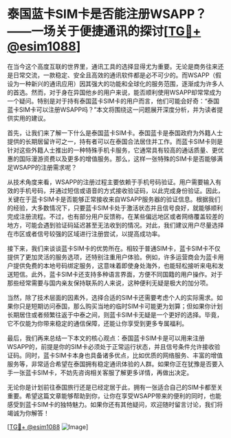 # 泰国蓝卡SIM卡是否能注册WSAPP？——一场关于便捷通讯的探讨[[TG💪+ @esim1088](https://t.me/s/esim1088)]

在当今这个高度互联的世界里，通讯工具的选择显得尤为重要。无论是商务往来还是日常交流，一款稳定、安全且高效的通讯软件都是必不可少的。而WSAPP（假设为一种新兴的通讯应用）因其强大的功能和全球化的服务范围，逐渐成为许多人的首选。然而，对于身在异国他乡的用户来说，能否顺利使用WSAPP却常常成为一个疑问。特别是对于持有泰国蓝卡SIM卡的用户而言，他们可能会好奇：“泰国蓝卡SIM卡可以注册WSAPP吗？”本文将围绕这一问题展开深度分析，并为读者提供实用的建议。

首先，让我们来了解一下什么是泰国蓝卡SIM卡。泰国蓝卡是泰国政府为外籍人士提供的长期居留许可之一，持有者可以在泰国合法居住并工作。而蓝卡SIM卡则是针对这些外籍人士推出的一种特殊手机卡服务，它通常具有较高的通话质量、更优惠的国际漫游资费以及更多的增值服务。那么，这样一张特殊的SIM卡是否能够满足WSAPP的注册需求呢？

从技术角度来看，WSAPP的注册过程主要依赖于手机号码验证。用户需要输入有效的手机号码，并通过短信或语音的方式接收验证码，以此完成身份验证。因此，关键在于蓝卡SIM卡是否能够正常接收来自WSAPP服务器的验证信息。根据我们的经验，大多数情况下，只要蓝卡SIM卡处于激活状态并且信号良好，就能够顺利完成注册流程。不过，也有部分用户反馈称，在某些偏远地区或者网络覆盖较差的地方，可能会遇到验证码延迟甚至无法收到的情况。对此，我们建议用户尽量选择在市区或者信号较强的区域进行注册尝试，以提高成功率。

接下来，我们来谈谈蓝卡SIM卡的优势所在。相较于普通SIM卡，蓝卡SIM卡不仅提供了更加灵活的服务选项，还特别注重用户体验。例如，许多运营商会为蓝卡用户提供免费的本地号码绑定服务，这意味着即使身处海外，也能轻松接听来电和发送短信。此外，蓝卡SIM卡还支持多种语言界面，方便不同国籍的用户操作。对于那些经常需要与国内亲友保持联系的人来说，这种便利无疑是极大的加分项。

当然，除了技术层面的因素外，选择合适的SIM卡还需要考虑个人的实际需求。如果你只是短期访问泰国，那么购买当地的临时SIM卡可能更为划算；但如果你计划长期居住或者频繁往返于中泰之间，则蓝卡SIM卡无疑是一个更好的选择。毕竟，它不仅能为你带来稳定的通信保障，还能让你享受到更多专属福利。

最后，我们再来总结一下本文的核心观点：泰国蓝卡SIM卡是可以用来注册WSAPP的，前提是你的SIM卡必须处于正常运行状态，并且信号条件允许接收验证码。同时，蓝卡SIM卡本身也具备诸多优点，比如优质的网络服务、丰富的增值服务等，非常适合希望在泰国拥有稳定通讯体验的人群。如果你正在犹豫是否要入手一张蓝卡SIM卡，不妨先咨询相关客服了解更多详情，再做出决定。

无论你是计划前往泰国旅行还是已经定居于此，拥有一张适合自己的SIM卡都至关重要。希望这篇文章能够帮助到你，让你在享受WSAPP带来的便利的同时，也能感受到蓝卡SIM卡的独特魅力。如果你还有其他疑问，欢迎随时留言讨论，我们将竭诚为你解答！

[[TG💪+ @esim1088](https://t.me/s/esim1088) ![Image](https://i.postimg.cc/4NQfJmqS/Snipaste-2025-05-13-00-14-12.png)]